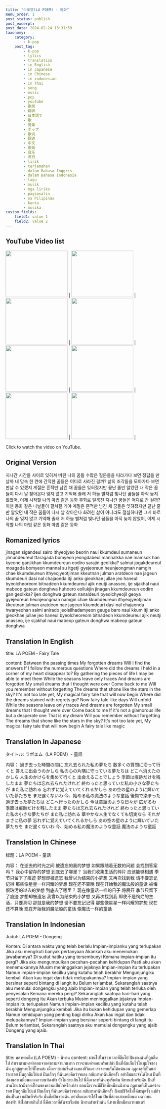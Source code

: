 ```yaml
---
title: "라포엠(LA POEM) - 동화"
menu_order: 1
post_status: publish
post_excerpt: 
post_date: 2024-02-24 13:31:59
taxonomy:
    category:
        - k-pop
    post_tag:
        - k-pop
        - lylics
        - translation
        - in English
        - in Japanese
        - in Chinese
        - in indonesian
        - in Thai
        - song
        - music
        - pop
        - youtube
        - 歌詞
        - 翻訳
        - 日本語で
        - 歌
        - 音楽
        - ポップ
        - 歌词
        - 翻译
        - 中文
        - 歌曲
        - 音乐
        - 流行
        - lirik
        - terjemahan
        - dalam Bahasa Inggris
        - dalam Bahasa Indonesia
        - lagu
        - musik
        - mga liriko
        - pagsasalin
        - sa Pilipinas
        - kanta
        - musika
custom_fields:
    field1: value 1
    field2: value 2
---
```


## YouTube Video list
 [<img src='http://img.youtube.com/vi/D4k2F6PYn4A/0.jpg' width='200' height='150'>](https://youtu.be/D4k2F6PYn4A) | [<img src='http://img.youtube.com/vi/fuTJSiI-RhY/0.jpg' width='200' height='150'>](https://youtu.be/fuTJSiI-RhY) | [<img src='http://img.youtube.com/vi/4eWRKGaDINc/0.jpg' width='200' height='150'>](https://youtu.be/4eWRKGaDINc) | [<img src='http://img.youtube.com/vi/cf1CwYgKy9A/0.jpg' width='200' height='150'>](https://youtu.be/cf1CwYgKy9A) | [<img src='http://img.youtube.com/vi/4m2kFgobF0s/0.jpg' width='200' height='150'>](https://youtu.be/4m2kFgobF0s) |
 [<img src='http://img.youtube.com/vi/9tFCICJBYtg/0.jpg' width='200' height='150'>](https://youtu.be/9tFCICJBYtg) | [<img src='http://img.youtube.com/vi/vHKlD73lMFo/0.jpg' width='200' height='150'>](https://youtu.be/vHKlD73lMFo) | [<img src='http://img.youtube.com/vi/erCqqERxEzE/0.jpg' width='200' height='150'>](https://youtu.be/erCqqERxEzE) |

Click to watch the video on YouTube.
## Original Version
지나간 시간들 사이로 
잊혀져 버린 나의 꿈들 
수많은 질문들을 따라가다 보면 
정답을 만날까 
내 맘속 한 켠에 간직한 꿈들은 
어디로 사라진 걸까? 
삶의 조각들을 모아가다 보면 
만날 수 있겠지 
계절은 흔적만 남긴 채 
꿈들은 잊혀졌지만 
끝난 줄만 알았던 내 작은 꿈들이 
다시 날 찾아온다 
잊지 않고 기억해 줄래 
저 하늘 별처럼 빛나던 꿈들을 
아직 늦지 않았어, 
이제 시작할 나의 마법 같은 동화 
후회로 얼룩진 지나간 꿈들은 
어디로 간 걸까? 
이젠 동화 같은 나날들이 
펼쳐질 거야 
계절은 흔적만 남긴 채 
꿈들은 잊혀졌지만 
끝난 줄만 알았던 내 작은 꿈들이 
다시 날 찾아온다 
화려한 삶이 아니라도 절실하다면 
그게 바로 나의 꿈 
잊지 않고 기억해 줄래 
저 하늘 별처럼 빛나던 꿈들을 
아직 늦지 않았어, 
이제 시작할 나의 마법 같은 동화 
마법 같은 동화 



## Romanized lyrics
jinagan sigandeul sairo 
ithyeojyeo beorin naui kkumdeul 
sumaneun jilmundeureul ttaragada bomyeon 
jeongdabeul mannalkka 
nae mamsok han kyeone ganjikhan kkumdeureun 
eodiro sarajin geolkka? 
salmui jogakdeureul moagada bomyeon 
mannal su itgetji 
gyejeoreun heunjeongman namgin chae 
kkumdeureun ithyeojyeotjiman 
kkeutnan julman aratdeon nae jageun kkumdeuri 
dasi nal chajaonda 
itji anko gieokhae jullae 
jeo haneul byeolcheoreom bitnadeon kkumdeureul 
ajik neutji anasseo, 
ije sijakhal naui mabeop gateun donghwa 
huhoero eollukjin jinagan kkumdeureun 
eodiro gan geolkka? 
ijen donghwa gateun nanaldeuri 
pyeolchyeojil geoya 
gyejeoreun heunjeongman namgin chae 
kkumdeureun ithyeojyeotjiman 
kkeutnan julman aratdeon nae jageun kkumdeuri 
dasi nal chajaonda 
hwaryeohan salmi anirado jeolsilhadamyeon 
geuge baro naui kkum 
itji anko gieokhae jullae 
jeo haneul byeolcheoreom bitnadeon kkumdeureul 
ajik neutji anasseo, 
ije sijakhal naui mabeop gateun donghwa 
mabeop gateun donghwa 



## Translation In English
title:
LA POEM - Fairy Tale

content:
Between the passing times
My forgotten dreams
Will I find the answers
If I follow the numerous questions
Where did the dreams I held in a corner of my heart disappear to?
By gathering the pieces of life
I may be able to meet them
While the seasons leave only traces
And dreams are forgotten
My small dreams that I thought were over
Come back to me
Will you remember without forgetting
The dreams that shone like the stars in the sky?
It's not too late yet,
My magical fairy tale that will now begin
Where did the dreams stained with regrets go?
Now fairy tale-like days
Will unfold
While the seasons leave only traces
And dreams are forgotten
My small dreams that I thought were over
Come back to me
If it's not a glamorous life but a desperate one
That is my dream
Will you remember without forgetting
The dreams that shone like the stars in the sky?
It's not too late yet,
My magical fairy tale that will now begin
A fairy tale like magic
## Translation In Japanese
タイトル:
ラポエム（LA POEM）- 童話

内容：
過ぎ去った時間の間に
忘れ去られた私の夢たち
数多くの質問に沿って行くと
答えに出会うのかしら
私の心の片隅に守っている夢たちは
どこへ消えたのかしら
人生のかけらを集めて行くと
出会えることでしょう
季節は痕跡だけを残したまま
夢たちは忘れ去られたけれど
終わったと思っていた私の小さな夢たちが
また私に訪れる
忘れずに覚えていてくれるかしら
あの空の星のように輝いていた夢たちを
まだ遅くないわ
今、始める私の魔法のような童話
後悔で染まった過ぎ去った夢たちは
どこへ行ったのかしら
今は童話のような日々が
広がるわ
季節は痕跡だけを残したまま
夢たちは忘れ去られたけれど
終わったと思っていた私の小さな夢たちが
また私に訪れる
華やかな人生でなくても切実なら
それがまさに私の夢
忘れずに覚えていてくれるかしら
あの空の星のように輝いていた夢たちを
まだ遅くないわ
今、始める私の魔法のような童話
魔法のような童話
## Translation In Chinese
标题：LA POEM - 童话

内容：
在逝去的时光之间
被遗忘的我的梦想
如果跟随着无数的问题
会找到答案吗？
我心中留存的梦想
到底去了哪里？
当我们收集生活的碎片
应该能够相遇
季节只留下了痕迹
梦想却被遗忘
我曾以为结束的小梦想
又再次找到我
请不要忘记记得
那些像星星一样闪耀的梦想
现在还不算晚
现在开始我的魔法般的童话
被悔恨玷污的过去的梦想
到底去了哪里？
现在像童话一样的日子
将展开
季节只留下了痕迹
梦想却被遗忘
我曾以为结束的小梦想
又再次找到我
即使不是绚烂的生活，只要真切
那就是我的梦想
请不要忘记记得
那些像星星一样闪耀的梦想
现在还不算晚
现在开始我的魔法般的童话
像魔法一样的童话
## Translation In Indonesian
Judul: 
LA POEM - Dongeng

Konten:
Di antara waktu yang telah berlalu
Impian-impianku yang terlupakan
Jika aku mengikuti banyak pertanyaan
Akankah aku menemukan jawabannya?
Di sudut hatiku yang tersembunyi
Kemana impian-impian itu pergi?
Jika aku mengumpulkan pecahan-pecahan kehidupan
Pasti aku akan menemukannya
Musim meninggalkan jejaknya
Impian-impian itu terlupakan
Namun impian-impian kecilku yang kutahu telah berakhir
Mengunjungiku kembali
Akan kau ingat dan tidak melupakannya?
Impian-impian yang bersinar seperti bintang di langit itu
Belum terlambat,
Sekaranglah saatnya aku memulai dongengku yang ajaib
Impian-impian yang telah terluka oleh penyesalan
Kemana mereka pergi?
Sekaranglah saatnya hari-hari yang seperti dongeng itu
Akan terbuka
Musim meninggalkan jejaknya
Impian-impian itu terlupakan
Namun impian-impian kecilku yang kutahu telah berakhir
Mengunjungiku kembali
Jika itu bukan kehidupan yang gemerlap
Namun kehidupan yang penting bagi diriku
Akan kau ingat dan tidak melupakannya?
Impian-impian yang bersinar seperti bintang di langit itu
Belum terlambat,
Sekaranglah saatnya aku memulai dongengku yang ajaib
Dongeng yang ajaib.
## Translation In Thai
title: หลาพอเอ็ม (LA POEM) - นิทาน
content:
ผ่านไปในช่วงเวลาที่ลืมไป
ฝันของฉันที่ถูกลืมไป
ถ้าเราตามหาคำตอบจากคำถามจำนวนมาก
เราจะพบคำตอบหรือเปล่า
ฝันที่ฉันเก็บไว้ในมุมใจของฉัน
ถูกสูญหายไปที่ไหนล่ะ
เมื่อเราสะสมชิ้นส่วนของชีวิตมา
เราจะพบกันได้แน่นอน
ฤดูกาลที่เป็นแค่ร่องรอย
ฝันถูกลืมไปแต่
ฝันเล็กๆ ที่ฉันเคยคิดว่าจบลง
กลับมาหาฉันอีกครั้ง
อย่าลืมและจำได้ไหม
ฝันที่ส่องแสงเหมือนดวงดาวบนท้องฟ้า
ยังไม่สายเกินไป
นี่คือเวลาที่ฉันจะเริ่มต้น
นิทานสำหรับฉัน
ฝันที่ผ่านไปแล้วมีรอยเปื้อนของความเสียใจหรือเปล่า
ตอนนี้เราจะมีชีวิตที่เหมือนนิทาน
ฤดูกาลที่เป็นแค่ร่องรอย
ฝันถูกลืมไปแต่
ฝันเล็กๆ ที่ฉันเคยคิดว่าจบลง
กลับมาหาฉันอีกครั้ง
ถึงแม้ชีวิตไม่ได้สะดุดรั้ง
แต่ถ้ามันเป็นความฝันที่จริงจัง
นั่นคือฝันของฉัน
อย่าลืมและจำได้ไหม
ฝันที่ส่องแสงเหมือนดวงดาวบนท้องฟ้า
ยังไม่สายเกินไป
นี่คือเวลาที่ฉันจะเริ่มต้น
นิทานสำหรับฉัน
นิทานที่เหมือนเวทมนตร์
